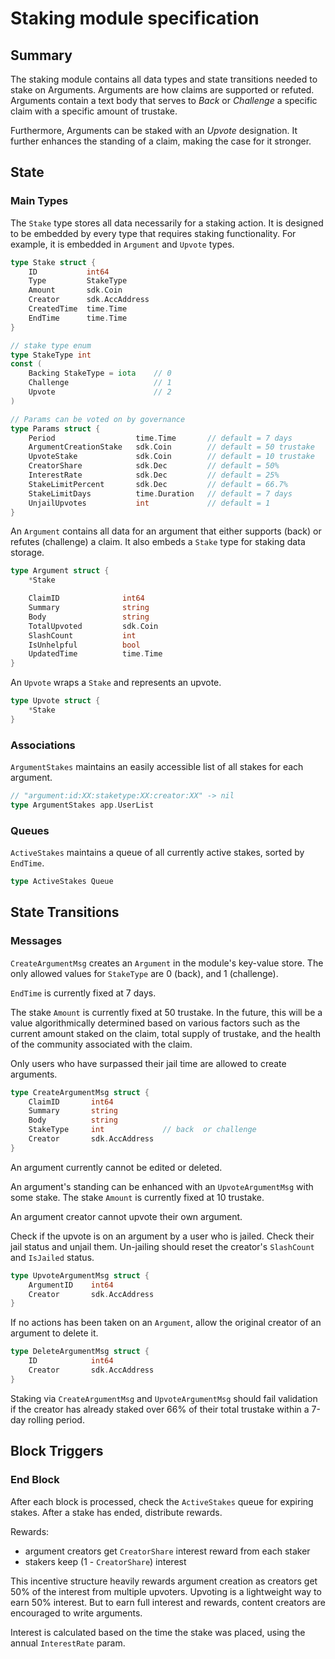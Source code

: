 # Staking module specification

## Summary

The staking module contains all data types and state transitions needed to stake on Arguments. Arguments are how claims are supported or refuted. Arguments contain a text body that serves to *Back* or *Challenge* a specific claim with a specific amount of trustake.

Furthermore, Arguments can be staked with an *Upvote* designation. It further enhances the standing of a claim, making the case for it stronger.

## State

### Main Types

The `Stake` type stores all data necessarily for a staking action. It is designed to be embedded by every type that requires staking functionality. For example, it is embedded in `Argument` and `Upvote` types.

```go
type Stake struct {
    ID           int64
    Type         StakeType
    Amount       sdk.Coin
    Creator      sdk.AccAddress
    CreatedTime  time.Time
    EndTime      time.Time
}

// stake type enum
type StakeType int
const (
    Backing StakeType = iota    // 0
    Challenge                   // 1
    Upvote                      // 2
)

// Params can be voted on by governance
type Params struct {
    Period                  time.Time       // default = 7 days
    ArgumentCreationStake   sdk.Coin        // default = 50 trustake
    UpvoteStake             sdk.Coin        // default = 10 trustake
    CreatorShare            sdk.Dec         // default = 50%
    InterestRate            sdk.Dec         // default = 25%
    StakeLimitPercent       sdk.Dec         // default = 66.7%
    StakeLimitDays          time.Duration   // default = 7 days
    UnjailUpvotes           int             // default = 1
}
```

An `Argument` contains all data for an argument that either supports (back) or refutes (challenge) a claim. It also embeds a `Stake` type for staking data storage.

```go
type Argument struct {
    *Stake

    ClaimID              int64
    Summary              string
    Body                 string
    TotalUpvoted         sdk.Coin
    SlashCount           int
    IsUnhelpful          bool
    UpdatedTime          time.Time
}
```

An `Upvote` wraps a `Stake` and represents an upvote.

```go
type Upvote struct {
    *Stake
}
```

### Associations

`ArgumentStakes` maintains an easily accessible list of all stakes for each argument.

```go
// "argument:id:XX:staketype:XX:creator:XX" -> nil
type ArgumentStakes app.UserList
```

### Queues

`ActiveStakes` maintains a queue of all currently active stakes, sorted by `EndTime`.

```go
type ActiveStakes Queue
```

## State Transitions
### Messages

`CreateArgumentMsg` creates an `Argument` in the module's key-value store. The only allowed values for `StakeType` are 0 (back), and 1 (challenge). 

`EndTime` is currently fixed at 7 days. 

The stake `Amount` is currently fixed at 50 trustake. In the future, this will be a value algorithmically determined based on various factors such as the current amount staked on the claim, total supply of trustake, and the health of the community associated with the claim.

Only users who have surpassed their jail time are allowed to create arguments.

```go
type CreateArgumentMsg struct {
    ClaimID       int64
    Summary       string
    Body          string
    StakeType     int             // back  or challenge
    Creator       sdk.AccAddress
}
```

An argument currently cannot be edited or deleted.

An argument's standing can be enhanced with an `UpvoteArgumentMsg` with some stake. The stake `Amount` is currently fixed at 10 trustake.

An argument creator cannot upvote their own argument.

Check if the upvote is on an argument by a user who is jailed. Check their jail status and unjail them. Un-jailing should reset the creator's `SlashCount` and `IsJailed` status.

```go
type UpvoteArgumentMsg struct {
    ArgumentID    int64
    Creator       sdk.AccAddress
}
```

If no actions has been taken on an `Argument`, allow the original creator of an argument to delete it.

```go
type DeleteArgumentMsg struct {
    ID            int64
    Creator       sdk.AccAddress
}
```

Staking via `CreateArgumentMsg` and `UpvoteArgumentMsg` should fail validation if the creator has already staked over 66% of their total trustake within a 7-day rolling period. 

## Block Triggers

### End Block

After each block is processed, check the `ActiveStakes` queue for expiring stakes. After a stake has ended, distribute rewards.

Rewards:
* argument creators get `CreatorShare` interest reward from each staker
* stakers keep (1 - `CreatorShare`) interest

This incentive structure heavily rewards argument creation as creators get 50% of the interest from multiple upvoters. Upvoting is a lightweight way to earn 50% interest. But to earn full interest and rewards, content creators are encouraged to write arguments.

Interest is calculated based on the time the stake was placed, using the annual `InterestRate` param.
